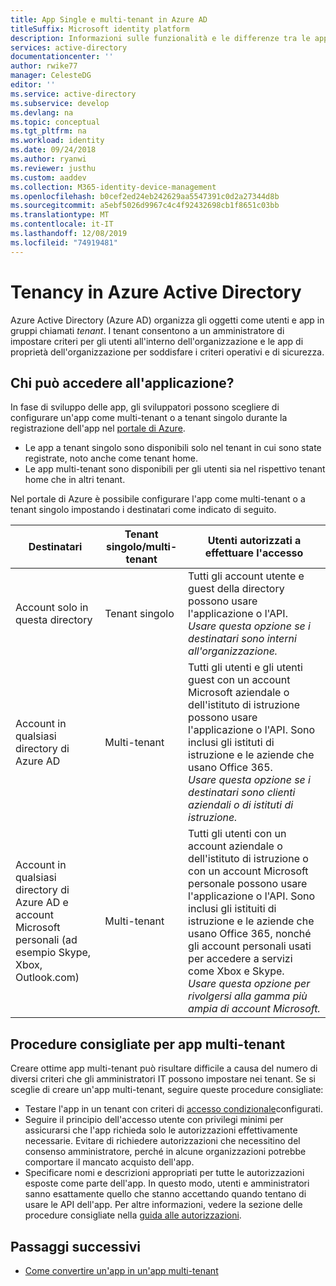 ```yaml
---
title: App Single e multi-tenant in Azure AD
titleSuffix: Microsoft identity platform
description: Informazioni sulle funzionalità e le differenze tra le app a tenant singolo e multi-tenant in Azure AD.
services: active-directory
documentationcenter: ''
author: rwike77
manager: CelesteDG
editor: ''
ms.service: active-directory
ms.subservice: develop
ms.devlang: na
ms.topic: conceptual
ms.tgt_pltfrm: na
ms.workload: identity
ms.date: 09/24/2018
ms.author: ryanwi
ms.reviewer: justhu
ms.custom: aaddev
ms.collection: M365-identity-device-management
ms.openlocfilehash: b0cef2ed24eb242629aa5547391c0d2a27344d8b
ms.sourcegitcommit: a5ebf5026d9967c4c4f92432698cb1f8651c03bb
ms.translationtype: MT
ms.contentlocale: it-IT
ms.lasthandoff: 12/08/2019
ms.locfileid: "74919481"
---
```

# <a name="tenancy-in-azure-active-directory"></a>Tenancy in Azure Active Directory

Azure Active Directory (Azure AD) organizza gli oggetti come utenti e app in gruppi chiamati *tenant*. I tenant consentono a un amministratore di impostare criteri per gli utenti all'interno dell'organizzazione e le app di proprietà dell'organizzazione per soddisfare i criteri operativi e di sicurezza. 

## <a name="who-can-sign-in-to-your-app"></a>Chi può accedere all'applicazione?

In fase di sviluppo delle app, gli sviluppatori possono scegliere di configurare un'app come multi-tenant o a tenant singolo durante la registrazione dell'app nel [portale di Azure](https://portal.azure.com).
* Le app a tenant singolo sono disponibili solo nel tenant in cui sono state registrate, noto anche come tenant home.
* Le app multi-tenant sono disponibili per gli utenti sia nel rispettivo tenant home che in altri tenant.

Nel portale di Azure è possibile configurare l'app come multi-tenant o a tenant singolo impostando i destinatari come indicato di seguito.

| Destinatari | Tenant singolo/multi-tenant | Utenti autorizzati a effettuare l'accesso | 
|----------|--------| ---------|
| Account solo in questa directory | Tenant singolo | Tutti gli account utente e guest della directory possono usare l'applicazione o l'API.<br>*Usare questa opzione se i destinatari sono interni all'organizzazione.* |
| Account in qualsiasi directory di Azure AD | Multi-tenant | Tutti gli utenti e gli utenti guest con un account Microsoft aziendale o dell'istituto di istruzione possono usare l'applicazione o l'API. Sono inclusi gli istituti di istruzione e le aziende che usano Office 365.<br>*Usare questa opzione se i destinatari sono clienti aziendali o di istituti di istruzione.* |
| Account in qualsiasi directory di Azure AD e account Microsoft personali (ad esempio Skype, Xbox, Outlook.com) | Multi-tenant | Tutti gli utenti con un account aziendale o dell'istituto di istruzione o con un account Microsoft personale possono usare l'applicazione o l'API. Sono inclusi gli istituiti di istruzione e le aziende che usano Office 365, nonché gli account personali usati per accedere a servizi come Xbox e Skype.<br>*Usare questa opzione per rivolgersi alla gamma più ampia di account Microsoft.* | 

## <a name="best-practices-for-multi-tenant-apps"></a>Procedure consigliate per app multi-tenant

Creare ottime app multi-tenant può risultare difficile a causa del numero di diversi criteri che gli amministratori IT possono impostare nei tenant. Se si sceglie di creare un'app multi-tenant, seguire queste procedure consigliate:

* Testare l'app in un tenant con criteri di [accesso condizionale](conditional-access-dev-guide.md)configurati.
* Seguire il principio dell'accesso utente con privilegi minimi per assicurarsi che l'app richieda solo le autorizzazioni effettivamente necessarie. Evitare di richiedere autorizzazioni che necessitino del consenso amministratore, perché in alcune organizzazioni potrebbe comportare il mancato acquisto dell'app. 
* Specificare nomi e descrizioni appropriati per tutte le autorizzazioni esposte come parte dell'app. In questo modo, utenti e amministratori sanno esattamente quello che stanno accettando quando tentano di usare le API dell'app. Per altre informazioni, vedere la sezione delle procedure consigliate nella [guida alle autorizzazioni](v1-permissions-and-consent.md).

## <a name="next-steps"></a>Passaggi successivi

* [Come convertire un'app in un'app multi-tenant](howto-convert-app-to-be-multi-tenant.md)
